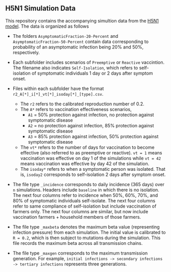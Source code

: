## H5N1  Simulation Data 

This repository contains the accompanying simultion data from the [H5N1 model](https://github.com/affans/h5n1model). The data is organized as follows

- The folders `AsymptomaticFraction-20-Percent` and  `AsymptomaticFraction-50-Percent` contain data corresponding to probability of an asymptomatic infection being 20% and 50%, respectively.

- Each subfolder includes scenarios of `Preemptive` or `Reactive` vaccintion. The filename also indicates `Self-Isolation`, which refers to self-isolation of symptomatic individuals 1 day or 2 days after symptom onset.

- Files within each subfolder have the format `r2_A[*]_i[*]_vt[*]_isoday[*]_[type].csv`. 
    - The `r2` refers to the calibrated reproduction number of 0.2.
    - The `A*` refers to vaccination effectiveness scenarios,  
        - `A1` = 50% protection against infection, no protection against symptomatic disease
        - `A2` = no protection against infection, 85% protection against symptomatic disease
        - `A3` = 85% protection against infection, 50% protection against symptomatic disease
    - The `vt*` refers to the number of days for vaccination to become effective (also referred to as preemptive or reactive). `vt = 1` means vaccination was effective on day 1 of the simulations while `vt = 42` means vaccination was effective by day 42 of the simulation. 
    - The `isoday*` refers to when a symptomatic person was isolated. That is, `isoday2` corresponds to self-isolation 2 days after symptom onset. 
- The file type `_incidence` corresponds to daily incidence (365 days) over `n` simulations. Headers include `baseline` in which there is no isolation. The next four columns refer to incidence when 50%, 60%, 70%, and 80% of symptomatic individuals self-isolate. The next four columns refer to same compliance of self-isolation but include vaccination of farmers only. The next four columns are similar, but now include vaccination farmers + household members of those farmers.   

- The file type `_maxbeta` denotes the maximum beta value (representing infection pressure) from each simulation. The initial value is calibrated to `R = 0.2`, which is then subject to mutations during the simulation. This file records the maximum beta across all transmission chains. 

- The file type `_maxgen` corresponds to the maximum transmission generation. For example, `initial infections -> secondary infections -> tertiary infections` represents three generations.
